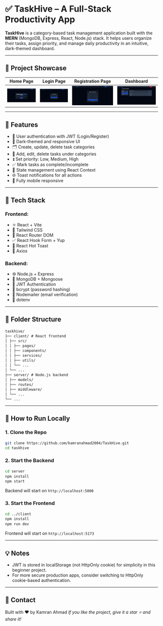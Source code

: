 # ✅ TaskHive – A Full-Stack Productivity App

**TaskHive** is a category-based task management application built with the **MERN** (MongoDB, Express, React, Node.js) stack. It helps users organize their tasks, assign priority, and manage daily productivity in an intuitive, dark-themed dashboard.

---

## 📸 Project Showcase

| Home Page | Login Page | Registration Page | Dashboard |
|-----------|------------|-------------------|-----------|
| ![Home](./screenshots/home.png) | ![Login](./screenshots/login.png) | ![Register](./screenshots/signup.png) | ![Dashboard](./screenshots/dashboard.png) |

---

## 🚀 Features

- 🔐 User authentication with JWT (Login/Register)
- 🎨 Dark-themed and responsive UI
- 🗂️ Create, update, delete task categories
- 📝 Add, edit, delete tasks under categories
- ⏫ Set priority: Low, Medium, High
- ✅ Mark tasks as complete/incomplete
- 🔁 State management using React Context
- 🌐 Toast notifications for all actions
- 📱 Fully mobile responsive

---

## 🧱 Tech Stack

### Frontend:
- ⚛️ React + Vite
- 💨 Tailwind CSS
- 🔁 React Router DOM
- ✅ React Hook Form + Yup
- 🍞 React Hot Toast
- 📡 Axios

### Backend:
- ⚙️ Node.js + Express
- 🧬 MongoDB + Mongoose
- 🔐 JWT Authentication
- 🔑 bcrypt (password hashing)
- 📧 Nodemailer (email verification)
- 🌿 dotenv

---

## 📁 Folder Structure

```
taskhive/
├── client/ # React frontend
│ ├── src/
│ │ ├── pages/
│ │ ├── components/
│ │ ├── services/ 
│ │ ├── utils/
│ │ └── ...
│ └── ...
├── server/ # Node.js backend
│ ├── models/
│ ├── routes/
│ ├── middleware/
│ └── ...
└── ...
```


---

## 🧪 How to Run Locally

### 1. Clone the Repo

```bash
git clone https://github.com/kamranahmad2004/TaskHive.git
cd taskhive
```

### 2. Start the Backend

```bash
cd server
npm install
npm start
```

Backend will start on `http://localhost:5000`

### 3. Start the Frontend

```bash
cd ../client
npm install
npm run dev
```

Frontend will start on `http://localhost:5173`

---

## 💡 Notes

- JWT is stored in localStorage (not HttpOnly cookie) for simplicity in this beginner project.
- For more secure production apps, consider switching to HttpOnly cookie-based authentication.

---

## 📧 Contact

Built with ❤️ by Kamran Ahmad
_If you like the project, give it a star ⭐ and share it!_
